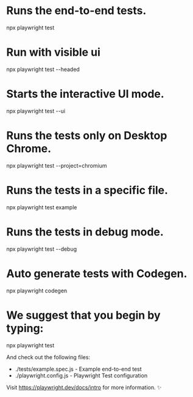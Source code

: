 # Runs the end-to-end tests.

npx playwright test

# Run with visible ui

npx playwright test --headed

# Starts the interactive UI mode.

npx playwright test --ui

# Runs the tests only on Desktop Chrome.

npx playwright test --project=chromium

# Runs the tests in a specific file.

npx playwright test example

# Runs the tests in debug mode.

npx playwright test --debug

# Auto generate tests with Codegen.

npx playwright codegen

# We suggest that you begin by typing:

npx playwright test

And check out the following files:

- ./tests/example.spec.js - Example end-to-end test
- ./playwright.config.js - Playwright Test configuration

Visit https://playwright.dev/docs/intro for more information. ✨
